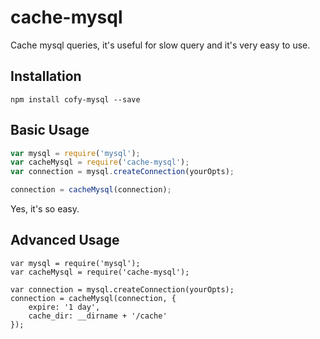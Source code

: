 # cache-mysql
Cache mysql queries, it's useful for slow query and it's very easy to use.

## Installation
`npm install cofy-mysql --save`

## Basic Usage
```js
var mysql = require('mysql');
var cacheMysql = require('cache-mysql');
var connection = mysql.createConnection(yourOpts);

connection = cacheMysql(connection);
```
Yes, it's so easy.
## Advanced Usage
```
var mysql = require('mysql');
var cacheMysql = require('cache-mysql');

var connection = mysql.createConnection(yourOpts);
connection = cacheMysql(connection, {
    expire: '1 day',
    cache_dir: __dirname + '/cache'
});
```